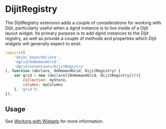 # DijitRegistry

The DijitRegistry extension adds a couple of considerations for working with
Dijit, particularly useful when a dgrid instance is to live inside of a Dijit
layout widget. Its primary purpose is to add dgrid instances to the Dijit
registry, as well as provide a couple of methods and properties which Dijit
widgets will generally expect to exist.

```js
require([
    'dojo/_base/declare',
    'dgrid/OnDemandGrid',
    'dgrid/extensions/DijitRegistry'
], function (declare, OnDemandGrid, DijitRegistry) {
    var grid = new (declare([OnDemandGrid, DijitRegistry]))({
        collection: myStore,
        columns: myColumns
    }, 'grid');
});
```

## Usage

See [Working with Widgets](../../usage/Working-with-Widgets.md) for more information.
